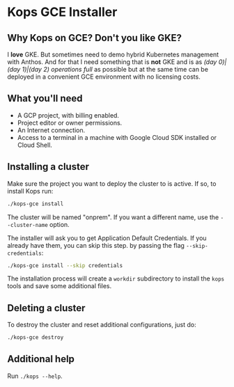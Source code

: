 # Kops GCE Installer

## Why Kops on GCE? Don't you like GKE?

I **love** GKE. But sometimes need to demo hybrid Kubernetes management with Anthos. And for that I need something that is **not** GKE and is as *(day 0)|(day 1)|(day 2) operations full* as possible but at the same time can be deployed in a convenient GCE environment with no licensing costs.

## What you'll need 

- A GCP project, with billing enabled.
- Project editor or owner permissions.
- An Internet connection.
- Access to a terminal in a machine with Google Cloud SDK installed or Cloud Shell.

## Installing a cluster

Make sure the project you want to deploy the cluster to is active. If so, to install Kops run:

```bash
./kops-gce install
```

The cluster will be named "onprem". If you want a different name, use the `--cluster-name` option.

The installer will ask you to get Application Default Credentials. If you already have them, you can skip this step. by passing the flag `--skip-credentials`:
```bash
./kops-gce install --skip credentials
```

The installation process will create a `workdir` subdirectory to install the `kops` tools and save some additional files.

## Deleting a cluster

To destroy the cluster and reset additional configurations, just do:
```bash
./kops-gce destroy
```

## Additional help

Run `./kops --help`.